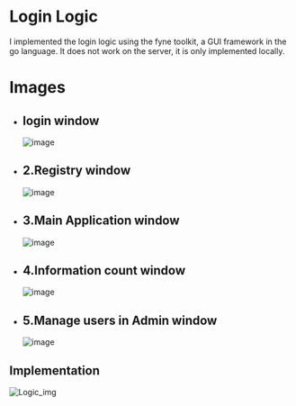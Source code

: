 # Login Logic
I implemented the login logic using the fyne toolkit, a GUI framework in the go language.
It does not work on the server, it is only implemented locally.

# Images

+ ## login window
  ![image](https://github.com/wmfrjqek2002/Login-Logic/assets/151695334/c3146909-d281-4f58-b749-e003b210d31b)

+ ## 2.Registry window
  ![image](https://github.com/wmfrjqek2002/Login-Logic/assets/151695334/878a9f86-8aa2-4200-b5a6-db7a799b0650)

+ ## 3.Main Application window
  ![image](https://github.com/wmfrjqek2002/Login-Logic/assets/151695334/63b73517-ac46-4417-a398-5939624363a5)

+ ## 4.Information count window
  ![image](https://github.com/wmfrjqek2002/Login-Logic/assets/151695334/bebbf48c-87a2-42d6-a9ec-188d8d52040a)

+ ## 5.Manage users in Admin window
  ![image](https://github.com/wmfrjqek2002/Login-Logic/assets/151695334/8f08dadd-ad64-4aa5-9cbf-07c5a6a642d8)


## Implementation
  ![Logic_img](https://github.com/wmfrjqek2002/Login-Logic/assets/151695334/cf40dc9e-ed0e-45c0-a3c8-f9cd011e8e7f)
